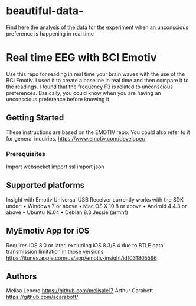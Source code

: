 # beautiful-data-
Find here the analysis of the data for the experiment when an unconscious preference is happening in real time

# Real time EEG with BCI Emotiv

Use this repo for reading in real time your brain waves with the use of the BCI Emotiv.
I used it to create a baseline in real time and then compare it to the readings. I found that the frequency F3 is related to unconscious preferences.
Basically, you could know when you are having an unconscious preference before knowing it.

## Getting Started

These instructions are based on the EMOTIV repo. You could also refer to it for general inquiries.
https://www.emotiv.com/developer/


### Prerequisites

Import websocket
import ssl
import json


## Supported platforms

Insight with Emotiv Universal USB Receiver currently works with the SDK under:
	•	Windows 7 or above
	•	Mac OS X 10.8 or above
	•	Android 4.4.3 or above
	•	Ubuntu 16.04
	•	Debian 8.3 Jessie (armhf)

## MyEmotiv App for iOS

Requires iOS 8.0 or later, excluding iOS 8.3/8.4 due to BTLE data transmission limitation in those versions
https://itunes.apple.com/us/app/emotiv-insight/id1031805596


## Authors

Melisa Lenero https://github.com/melisale17
Arthur Carabott https://github.com/acarabott/
